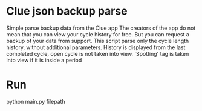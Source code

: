 # Clue json backup parse
Simple parse backup data from the Clue app
The creators of the app do not mean that you can view your cycle history for free. But you can request a backup of your data from support.
This script parse only the cycle length history, without additional parameters. 
History is displayed from the last completed cycle, open cycle is not taken into view.
'Spotting' tag is taken into view if it is inside a period

# Run
python main.py filepath
